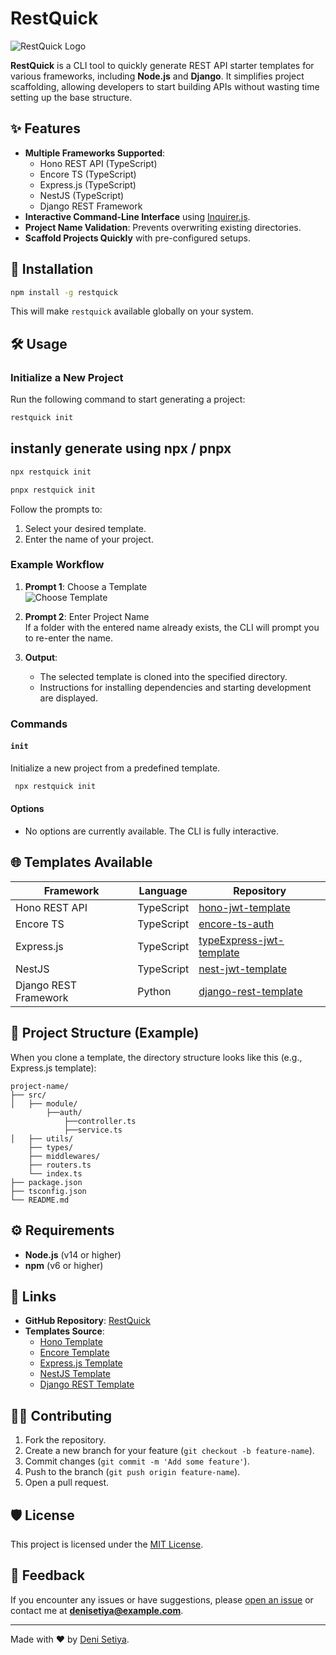# RestQuick

![RestQuick Logo](https://drive.google.com/uc?id=1ywDFiZj9p2op9sSqsWczopkjCLqS-jl2)

**RestQuick** is a CLI tool to quickly generate REST API starter templates for various frameworks, including **Node.js** and **Django**. It simplifies project scaffolding, allowing developers to start building APIs without wasting time setting up the base structure.

## ✨ Features
- **Multiple Frameworks Supported**:
  - Hono REST API (TypeScript)
  - Encore TS (TypeScript)
  - Express.js (TypeScript)
  - NestJS (TypeScript)
  - Django REST Framework
- **Interactive Command-Line Interface** using [Inquirer.js](https://www.npmjs.com/package/inquirer).
- **Project Name Validation**: Prevents overwriting existing directories.
- **Scaffold Projects Quickly** with pre-configured setups.

## 🚀 Installation

```bash
npm install -g restquick
```

This will make `restquick` available globally on your system.

## 🛠️ Usage

### Initialize a New Project
Run the following command to start generating a project:

```bash
restquick init
```


## instanly generate using npx / pnpx

```bash
npx restquick init 
```

```bash
pnpx restquick init
```

Follow the prompts to:
1. Select your desired template.
2. Enter the name of your project.

### Example Workflow
1. **Prompt 1**: Choose a Template  
    ![Choose Template](https://drive.google.com/uc?id=1ywDFiZj9p2op9sSqsWczopkjCLqS-jl2)

2. **Prompt 2**: Enter Project Name  
   If a folder with the entered name already exists, the CLI will prompt you to re-enter the name.

3. **Output**:
   - The selected template is cloned into the specified directory.
   - Instructions for installing dependencies and starting development are displayed.


### Commands
#### `init`
Initialize a new project from a predefined template.

```bash
 npx restquick init
```

#### Options
- No options are currently available. The CLI is fully interactive.

## 🌐 Templates Available
| **Framework**         | **Language** | **Repository**                                             |
|------------------------|--------------|-----------------------------------------------------------|
| Hono REST API          | TypeScript   | [hono-jwt-template](https://github.com/denisetiya/hono-jwt-template) |
| Encore TS              | TypeScript   | [encore-ts-auth](https://github.com/denisetiya/encore-ts-auth)       |
| Express.js             | TypeScript   | [typeExpress-jwt-template](https://github.com/denisetiya/typeExpress-jwt-template) |
| NestJS                 | TypeScript   | [nest-jwt-template](https://github.com/denisetiya/nest-jwt-template) |
| Django REST Framework  | Python       | [django-rest-template](https://github.com/denisetiya/django-rest-template) |

## 📂 Project Structure (Example)
When you clone a template, the directory structure looks like this (e.g., Express.js template):

```
project-name/
├── src/
│   ├── module/
        ├──auth/
            ├──controller.ts
            ├──service.ts
│   ├── utils/
    ├── types/
    ├── middlewares/
    ├── routers.ts
    └── index.ts
├── package.json
├── tsconfig.json
└── README.md
```

## ⚙️ Requirements
- **Node.js** (v14 or higher)
- **npm** (v6 or higher)

## 🔗 Links
- **GitHub Repository**: [RestQuick](https://github.com/denisetiya/restquick)
- **Templates Source**:
  - [Hono Template](https://github.com/denisetiya/hono-jwt-template)
  - [Encore Template](https://github.com/denisetiya/encore-ts-auth)
  - [Express.js Template](https://github.com/denisetiya/typeExpress-jwt-template)
  - [NestJS Template](https://github.com/denisetiya/nest-jwt-template)
  - [Django REST Template](https://github.com/denisetiya/django-rest-template)

## 👨‍💻 Contributing
1. Fork the repository.
2. Create a new branch for your feature (`git checkout -b feature-name`).
3. Commit changes (`git commit -m 'Add some feature'`).
4. Push to the branch (`git push origin feature-name`).
5. Open a pull request.

## 🛡️ License
This project is licensed under the [MIT License](LICENSE).

## 💬 Feedback
If you encounter any issues or have suggestions, please [open an issue](https://github.com/denisetiya/restquick/issues) or contact me at **denisetiya@example.com**.

---

Made with ❤️ by [Deni Setiya](https://github.com/denisetiya).

